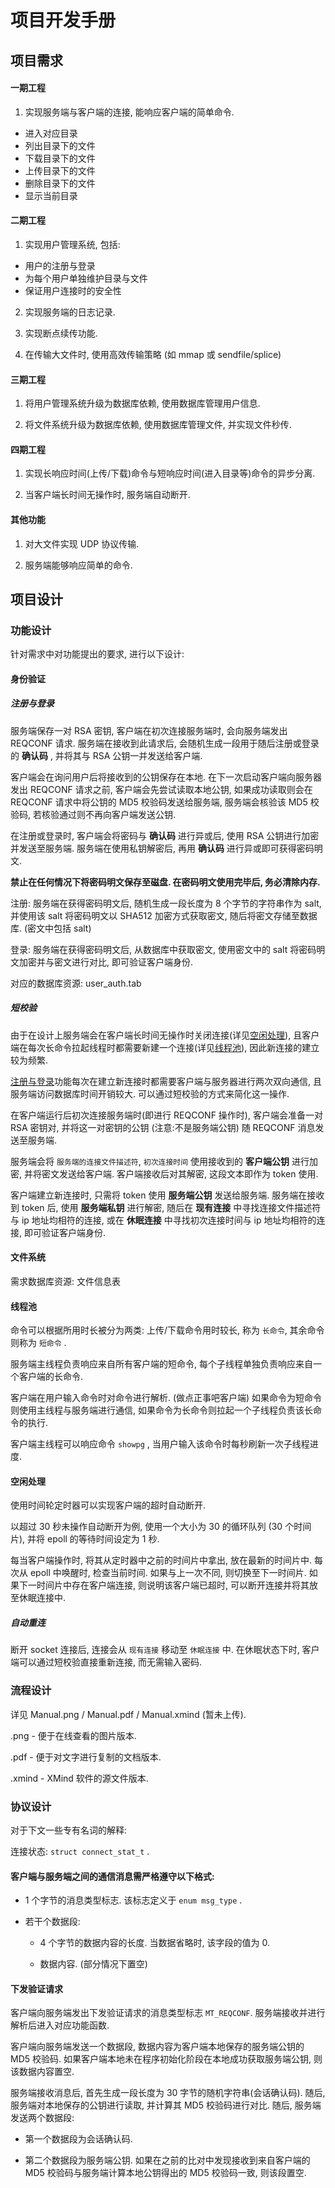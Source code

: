 # 项目开发手册

## 项目需求

#### 一期工程

1. 实现服务端与客户端的连接, 能响应客户端的简单命令.

* 进入对应目录
* 列出目录下的文件
* 下载目录下的文件
* 上传目录下的文件
* 删除目录下的文件
* 显示当前目录

#### 二期工程

1. 实现用户管理系统, 包括:

* 用户的注册与登录
* 为每个用户单独维护目录与文件
* 保证用户连接时的安全性

2. 实现服务端的日志记录.

3. 实现断点续传功能.

4. 在传输大文件时, 使用高效传输策略 (如 mmap 或 sendfile/splice)

#### 三期工程

1. 将用户管理系统升级为数据库依赖, 使用数据库管理用户信息.

2. 将文件系统升级为数据库依赖, 使用数据库管理文件, 并实现文件秒传.

#### 四期工程

1. 实现长响应时间(上传/下载)命令与短响应时间(进入目录等)命令的异步分离.

2. 当客户端长时间无操作时, 服务端自动断开.

#### 其他功能

1. 对大文件实现 UDP 协议传输.

2. 服务端能够响应简单的命令.

## 项目设计

### 功能设计

针对需求中对功能提出的要求, 进行以下设计:

#### 身份验证

##### 注册与登录

服务端保存一对 RSA 密钥, 客户端在初次连接服务端时, 会向服务端发出 REQCONF 请求. 服务端在接收到此请求后, 会随机生成一段用于随后注册或登录的 **确认码** , 并将其与 RSA 公钥一并发送给客户端.

客户端会在询问用户后将接收到的公钥保存在本地. 在下一次启动客户端向服务器发出 REQCONF 请求之前, 客户端会先尝试读取本地公钥, 如果成功读取则会在 REQCONF 请求中将公钥的 MD5 校验码发送给服务端, 服务端会核验该 MD5 校验码, 若核验通过则不再向客户端发送公钥.

在注册或登录时, 客户端会将密码与 **确认码** 进行异或后, 使用 RSA 公钥进行加密并发送至服务端. 服务端在使用私钥解密后, 再用 **确认码** 进行异或即可获得密码明文.

**禁止在任何情况下将密码明文保存至磁盘. 在密码明文使用完毕后, 务必清除内存.**

注册: 服务端在获得密码明文后, 随机生成一段长度为 8 个字节的字符串作为 salt, 并使用该 salt 将密码明文以 SHA512 加密方式获取密文, 随后将密文存储至数据库. (密文中包括 salt)

登录: 服务端在获得密码明文后, 从数据库中获取密文, 使用密文中的 salt 将密码明文加密并与密文进行对比, 即可验证客户端身份.

对应的数据库资源: user_auth.tab

##### 短校验

由于在设计上服务端会在客户端长时间无操作时关闭连接(详见[空闲处理](#空闲处理)), 且客户端在每次长命令拉起线程时都需要新建一个连接(详见[线程池](#线程池)), 因此新连接的建立较为频繁.

[注册与登录](#注册与登录)功能每次在建立新连接时都需要客户端与服务器进行两次双向通信, 且服务端访问数据库时间开销较大. 可以通过短校验的方式来简化这一操作.

在客户端运行后初次连接服务端时(即进行 REQCONF 操作时), 客户端会准备一对 RSA 密钥对, 并将这一对密钥的公钥 (注意:不是服务端公钥) 随 REQCONF 消息发送至服务端. 

服务端会将 `服务端的连接文件描述符`, `初次连接时间` 使用接收到的 **客户端公钥** 进行加密, 并将密文发送给客户端. 客户端接收后对其解密, 这段文本即作为 token 使用.

客户端建立新连接时, 只需将 token 使用 **服务端公钥** 发送给服务端. 服务端在接收到 token 后, 使用 **服务端私钥** 进行解密, 随后在 **现有连接** 中寻找连接文件描述符与 ip 地址均相符的连接, 或在 **休眠连接** 中寻找初次连接时间与 ip 地址均相符的连接, 即可验证客户端身份.

#### 文件系统

需求数据库资源: 文件信息表

#### 线程池

命令可以根据所用时长被分为两类: 上传/下载命令用时较长, 称为 `长命令`, 其余命令则称为 `短命令` .

服务端主线程负责响应来自所有客户端的短命令, 每个子线程单独负责响应来自一个客户端的长命令.

客户端在用户输入命令时对命令进行解析. (做点正事吧客户端) 如果命令为短命令则使用主线程与服务端进行通信, 如果命令为长命令则拉起一个子线程负责该长命令的执行.

客户端主线程可以响应命令 `showpg` , 当用户输入该命令时每秒刷新一次子线程进度.

#### 空闲处理

使用时间轮定时器可以实现客户端的超时自动断开.

以超过 30 秒未操作自动断开为例, 使用一个大小为 30 的循环队列 (30 个时间片), 并将 epoll 的等待时间设定为 1 秒.

每当客户端操作时, 将其从定时器中之前的时间片中拿出, 放在最新的时间片中. 每次从 epoll 中唤醒时, 检查当前时间. 如果与上一次不同, 则切换至下一时间片. 如果下一时间片中存在客户端连接, 则说明该客户端已超时, 可以断开连接并将其放至休眠连接中.

##### 自动重连

断开 socket 连接后, 连接会从 `现有连接` 移动至 `休眠连接` 中. 在休眠状态下时, 客户端可以通过短校验直接重新连接, 而无需输入密码.

### 流程设计

详见 Manual.png / Manual.pdf / Manual.xmind (暂未上传).

.png - 便于在线查看的图片版本.

.pdf - 便于对文字进行复制的文档版本.

.xmind - XMind 软件的源文件版本.

### 协议设计

对于下文一些专有名词的解释:

连接状态: `struct connect_stat_t` .

#### 客户端与服务端之间的通信消息需严格遵守以下格式:

- 1 个字节的消息类型标志. 该标志定义于 `enum msg_type` .

- 若干个数据段:

  - 4 个字节的数据内容的长度. 当数据省略时, 该字段的值为 0.

  - 数据内容. (部分情况下置空)

#### 下发验证请求

客户端向服务端发出下发验证请求的消息类型标志 `MT_REQCONF`. 服务端接收并进行解析后进入对应功能函数.

客户端向服务端发送一个数据段, 数据内容为客户端本地保存的服务端公钥的 MD5 校验码. 如果客户端本地未在程序初始化阶段在本地成功获取服务端公钥, 则该数据内容置空.

服务端接收消息后, 首先生成一段长度为 30 字节的随机字符串(会话确认码). 随后, 服务端对本地保存的公钥进行读取, 并计算其 MD5 校验码进行对比. 随后, 服务端发送两个数据段:

- 第一个数据段为会话确认码.

- 第二个数据段为服务端公钥. 如果在之前的比对中发现接收到来自客户端的 MD5 校验码与服务端计算本地公钥得出的 MD5 校验码一致, 则该段置空.